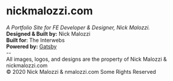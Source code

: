 # nickmalozzi.com

_A Portfolio Site for FE Developer & Designer, Nick Malozzi._
<br />**Designed & Built by:** Nick Malozzi
<br />**Built for**: The Interwebs
<br />**Powered by:** <a href="https://www.gatsbyjs.org">Gatsby</a>
<br />--
<br />All images, logos, and designs are the property of Nick Malozzi & nickmalozzi.com
<br />© 2020 Nick Malozzi & nmalozzi.com Some Rights Reserved
